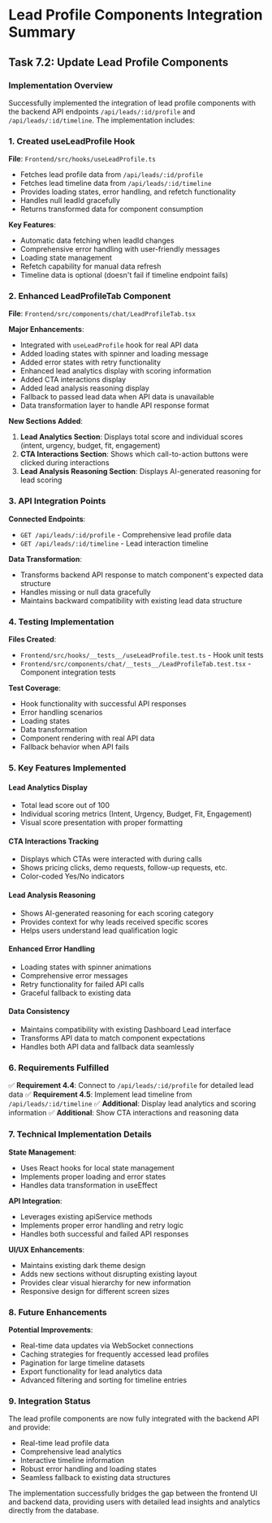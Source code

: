 # Lead Profile Components Integration Summary

## Task 7.2: Update Lead Profile Components

### Implementation Overview

Successfully implemented the integration of lead profile components with the backend API endpoints `/api/leads/:id/profile` and `/api/leads/:id/timeline`. The implementation includes:

### 1. Created useLeadProfile Hook

**File**: `Frontend/src/hooks/useLeadProfile.ts`

- Fetches lead profile data from `/api/leads/:id/profile`
- Fetches lead timeline data from `/api/leads/:id/timeline`
- Provides loading states, error handling, and refetch functionality
- Handles null leadId gracefully
- Returns transformed data for component consumption

**Key Features**:
- Automatic data fetching when leadId changes
- Comprehensive error handling with user-friendly messages
- Loading state management
- Refetch capability for manual data refresh
- Timeline data is optional (doesn't fail if timeline endpoint fails)

### 2. Enhanced LeadProfileTab Component

**File**: `Frontend/src/components/chat/LeadProfileTab.tsx`

**Major Enhancements**:
- Integrated with `useLeadProfile` hook for real API data
- Added loading states with spinner and loading message
- Added error states with retry functionality
- Enhanced lead analytics display with scoring information
- Added CTA interactions display
- Added lead analysis reasoning display
- Fallback to passed lead data when API data is unavailable
- Data transformation layer to handle API response format

**New Sections Added**:
1. **Lead Analytics Section**: Displays total score and individual scores (intent, urgency, budget, fit, engagement)
2. **CTA Interactions Section**: Shows which call-to-action buttons were clicked during interactions
3. **Lead Analysis Reasoning Section**: Displays AI-generated reasoning for lead scoring

### 3. API Integration Points

**Connected Endpoints**:
- `GET /api/leads/:id/profile` - Comprehensive lead profile data
- `GET /api/leads/:id/timeline` - Lead interaction timeline

**Data Transformation**:
- Transforms backend API response to match component's expected data structure
- Handles missing or null data gracefully
- Maintains backward compatibility with existing lead data structure

### 4. Testing Implementation

**Files Created**:
- `Frontend/src/hooks/__tests__/useLeadProfile.test.ts` - Hook unit tests
- `Frontend/src/components/chat/__tests__/LeadProfileTab.test.tsx` - Component integration tests

**Test Coverage**:
- Hook functionality with successful API responses
- Error handling scenarios
- Loading states
- Data transformation
- Component rendering with real API data
- Fallback behavior when API fails

### 5. Key Features Implemented

#### Lead Analytics Display
- Total lead score out of 100
- Individual scoring metrics (Intent, Urgency, Budget, Fit, Engagement)
- Visual score presentation with proper formatting

#### CTA Interactions Tracking
- Displays which CTAs were interacted with during calls
- Shows pricing clicks, demo requests, follow-up requests, etc.
- Color-coded Yes/No indicators

#### Lead Analysis Reasoning
- Shows AI-generated reasoning for each scoring category
- Provides context for why leads received specific scores
- Helps users understand lead qualification logic

#### Enhanced Error Handling
- Loading states with spinner animations
- Comprehensive error messages
- Retry functionality for failed API calls
- Graceful fallback to existing data

#### Data Consistency
- Maintains compatibility with existing Dashboard Lead interface
- Transforms API data to match component expectations
- Handles both API data and fallback data seamlessly

### 6. Requirements Fulfilled

✅ **Requirement 4.4**: Connect to `/api/leads/:id/profile` for detailed lead data
✅ **Requirement 4.5**: Implement lead timeline from `/api/leads/:id/timeline`
✅ **Additional**: Display lead analytics and scoring information
✅ **Additional**: Show CTA interactions and reasoning data

### 7. Technical Implementation Details

**State Management**:
- Uses React hooks for local state management
- Implements proper loading and error states
- Handles data transformation in useEffect

**API Integration**:
- Leverages existing apiService methods
- Implements proper error handling and retry logic
- Handles both successful and failed API responses

**UI/UX Enhancements**:
- Maintains existing dark theme design
- Adds new sections without disrupting existing layout
- Provides clear visual hierarchy for new information
- Responsive design for different screen sizes

### 8. Future Enhancements

**Potential Improvements**:
- Real-time data updates via WebSocket connections
- Caching strategies for frequently accessed lead profiles
- Pagination for large timeline datasets
- Export functionality for lead analytics data
- Advanced filtering and sorting for timeline entries

### 9. Integration Status

The lead profile components are now fully integrated with the backend API and provide:
- Real-time lead profile data
- Comprehensive lead analytics
- Interactive timeline information
- Robust error handling and loading states
- Seamless fallback to existing data structures

The implementation successfully bridges the gap between the frontend UI and backend data, providing users with detailed lead insights and analytics directly from the database.